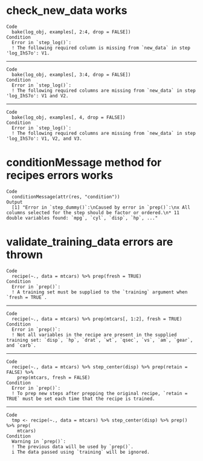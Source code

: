 # check_new_data works

    Code
      bake(log_obj, examples[, 2:4, drop = FALSE])
    Condition
      Error in `step_log()`:
      ! The following required column is missing from `new_data` in step 'log_IhS7o': V1.

---

    Code
      bake(log_obj, examples[, 3:4, drop = FALSE])
    Condition
      Error in `step_log()`:
      ! The following required columns are missing from `new_data` in step 'log_IhS7o': V1 and V2.

---

    Code
      bake(log_obj, examples[, 4, drop = FALSE])
    Condition
      Error in `step_log()`:
      ! The following required columns are missing from `new_data` in step 'log_IhS7o': V1, V2, and V3.

# conditionMessage method for recipes errors works

    Code
      conditionMessage(attr(res, "condition"))
    Output
      [1] "Error in `step_dummy()`:\nCaused by error in `prep()`:\nx All columns selected for the step should be factor or ordered.\n* 11 double variables found: `mpg`, `cyl`, `disp`, `hp`, ..."

# validate_training_data errors are thrown

    Code
      recipe(~., data = mtcars) %>% prep(fresh = TRUE)
    Condition
      Error in `prep()`:
      ! A training set must be supplied to the `training` argument when `fresh = TRUE`.

---

    Code
      recipe(~., data = mtcars) %>% prep(mtcars[, 1:2], fresh = TRUE)
    Condition
      Error in `prep()`:
      ! Not all variables in the recipe are present in the supplied training set: `disp`, `hp`, `drat`, `wt`, `qsec`, `vs`, `am`, `gear`, and `carb`.

---

    Code
      recipe(~., data = mtcars) %>% step_center(disp) %>% prep(retain = FALSE) %>%
        prep(mtcars, fresh = FALSE)
    Condition
      Error in `prep()`:
      ! To prep new steps after prepping the original recipe, `retain = TRUE` must be set each time that the recipe is trained.

---

    Code
      tmp <- recipe(~., data = mtcars) %>% step_center(disp) %>% prep() %>% prep(
        mtcars)
    Condition
      Warning in `prep()`:
      ! The previous data will be used by `prep()`.
      i The data passed using `training` will be ignored.

